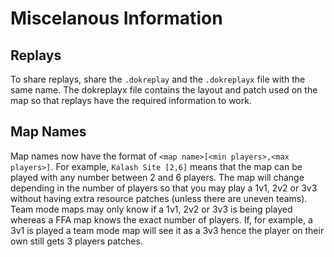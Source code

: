 # Miscelanous Information

## Replays
To share replays, share the `.dokreplay` and the `.dokreplayx` file with the same name.
The dokreplayx file contains the layout and patch used on the map so that replays have the required information to work.

## Map Names
Map names now have the format of `<map name>[<min players>,<max players>]`.
For example, `Kalash Site [2,6]` means that the map can be played with any number between 2 and 6 players.
The map will change depending in the number of players so that you may play a 1v1, 2v2 or 3v3 without having extra resource patches (unless there are uneven teams).
Team mode maps may only know if a 1v1, 2v2 or 3v3 is being played whereas a FFA map knows the exact number of players.
If, for example, a 3v1 is played a team mode map will see it as a 3v3 hence the player on their own still gets 3 players patches.
